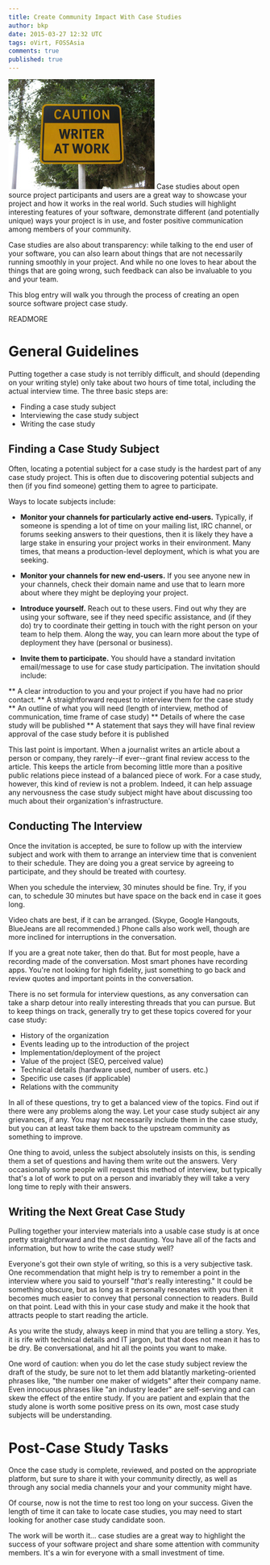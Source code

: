 ```yaml
---
title: Create Community Impact With Case Studies
author: bkp
date: 2015-03-27 12:32 UTC
tags: oVirt, FOSSAsia
comments: true
published: true
---
```

![caution sign](/images/blog/caution1.jpg) Case studies about open source project participants and users are a great way to showcase your project and how it works in the real world. Such studies will highlight interesting features of your software, demonstrate different (and potentially unique) ways your project is in use, and foster positive communication among members of your community.

Case studies are also about transparency: while talking to the end user of your software, you can also learn about things that are not necessarily running smoothly in your project. And while no one loves to hear about the things that are going wrong, such feedback can also be invaluable to you and your team.

This blog entry will walk you through the process of creating an open source software project case study.

READMORE

# General Guidelines

Putting together a case study is not terribly difficult, and should (depending on your writing style) only take about two hours of time total, including the actual interview time. The three basic steps are:

* Finding a case study subject
* Interviewing the case study subject
* Writing the case study

## Finding a Case Study Subject

Often, locating a potential subject for a case study is the hardest part of any case study project. This is often due to discovering potential subjects and then (if you find someone) getting them to agree to participate.

Ways to locate subjects include:

* **Monitor your channels for particularly active end-users.** Typically, if someone is spending a lot of time on your mailing list, IRC channel, or forums seeking answers to their questions, then it is likely they have a large stake in ensuring your project works in their environment. Many times, that means a production-level deployment, which is what you are seeking.

* **Monitor your channels for new end-users.** If you see anyone new in your channels, check their domain name and use that to learn more about where they might be deploying your project.

* **Introduce yourself.** Reach out to these users. Find out why they are using your software, see if they need specific assistance, and (if they do) try to coordinate their getting in touch with the right person on your team to help them. Along the way, you can learn more about the type of deployment they have (personal or business).

* **Invite them to participate.** You should have a standard invitation email/message to use for case study participation. The invitation should include: 

** A clear introduction to you and your project if you have had no prior contact.
** A straightforward request to interview them for the case study
** An outline of what you will need (length of interview, method of communication, time frame of case study)
** Details of where the case study will be published
** A statement that says they will have final review approval of the case study before it is published

This last point is important. When a journalist writes an article about a person or company, they rarely--if ever--grant final review access to the article. This keeps the article from becoming little more than a positive public relations piece instead of a balanced piece of work. For a case study, however, this kind of review is not a problem. Indeed, it can help assuage any nervousness the case study subject might have about discussing too much about their organization's infrastructure.

## Conducting The Interview

Once the invitation is accepted, be sure to follow up with the interview subject and work with them to arrange an interview time that is convenient to their schedule. They are doing you a great service by agreeing to participate, and they should be treated with courtesy.

When you schedule the interview, 30 minutes should be fine. Try, if you can, to schedule 30 minutes but have space on the back end in case it goes long. 

Video chats are best, if it can be arranged. (Skype, Google Hangouts, BlueJeans are all recommended.) Phone calls also work well, though are more inclined for interruptions in the conversation.

If you are a great note taker, then do that. But for most people, have a recording made of the conversation. Most smart phones have recording apps. You're not looking for high fidelity, just something to go back and review quotes and important points in the conversation.

There is no set formula for interview questions, as any conversation can take a sharp detour into really interesting threads that you can pursue. But to keep things on track, generally try to get these topics covered for your case study:

* History of the organization
* Events leading up to the introduction of the project
* Implementation/deployment of the project 
* Value of the project (SEO, perceived value)
* Technical details (hardware used, number of users. etc.)
* Specific use cases (if applicable)
* Relations with the community

In all of these questions, try to get a balanced view of the topics. Find out if there were any problems along the way. Let your case study subject air any grievances, if any. You may not necessarily include them in the case study, but you can at least take them back to the upstream community as something to improve.

One thing to avoid, unless the subject absolutely insists on this, is sending them a set of questions and having them write out the answers. Very occasionally some people will request this method of interview, but typically that's a lot of work to put on a person and invariably they will take a very long time to reply with their answers.

## Writing the Next Great Case Study

Pulling together your interview materials into a usable case study is at once pretty straightforward and the most daunting. You have all of the facts and information, but how to write the case study well?

Everyone's got their own style of writing, so this is a very subjective task. One recommendation that might help is try to remember a point in the interview where you said to yourself "*that's* really interesting." It could be something obscure, but as long as it personally resonates with you then it becomes much easier to convey that personal connection to readers. Build on that point. Lead with this in your case study and make it the hook that attracts people to start reading the article.

As you write the study, always keep in mind that you are telling a story. Yes, it is rife with technical details and IT jargon, but that does not mean it has to be dry. Be conversational, and hit all the points you want to make.

One word of caution: when you do let the case study subject review the draft of the study, be sure not to let them add blatantly marketing-oriented phrases like, "the number one maker of widgets" after their company name. Even innocuous phrases like "an industry leader" are self-serving and can skew the effect of the entire study. If you are patient and explain that the study alone is worth some positive press on its own, most case study subjects will be understanding.

# Post-Case Study Tasks

Once the case study is complete, reviewed, and posted on the appropriate platform, but sure to share it with your community directly, as well as through any social media channels your and your community might have.

Of course, now is not the time to rest too long on your success. Given the length of time it can take to locate case studies, you may need to start looking for another case study candidate soon.

The work will be worth it... case studies are a great way to highlight the success of your software project and share some attention with community members. It's a win for everyone with a small investment of time.


